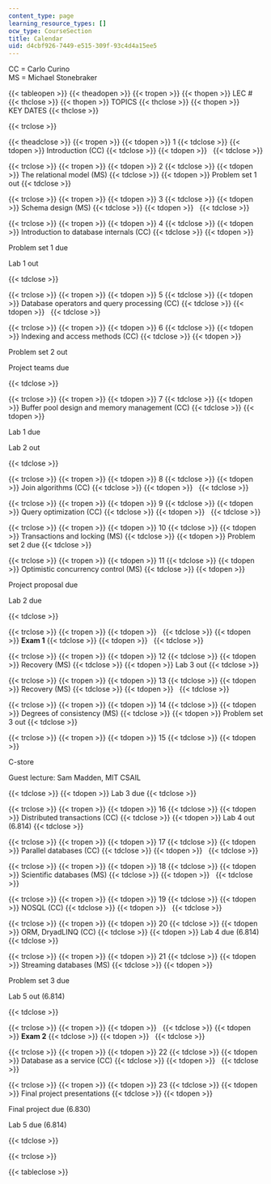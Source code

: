 ```yaml
---
content_type: page
learning_resource_types: []
ocw_type: CourseSection
title: Calendar
uid: d4cbf926-7449-e515-309f-93c4d4a15ee5
---
```


CC = Carlo Curino  
MS = Michael Stonebraker

{{< tableopen >}}
{{< theadopen >}}
{{< tropen >}}
{{< thopen >}}
LEC #
{{< thclose >}}
{{< thopen >}}
TOPICS
{{< thclose >}}
{{< thopen >}}
KEY DATES
{{< thclose >}}

{{< trclose >}}

{{< theadclose >}}
{{< tropen >}}
{{< tdopen >}}
1
{{< tdclose >}}
{{< tdopen >}}
Introduction (CC)
{{< tdclose >}}
{{< tdopen >}}
 
{{< tdclose >}}

{{< trclose >}}
{{< tropen >}}
{{< tdopen >}}
2
{{< tdclose >}}
{{< tdopen >}}
The relational model (MS)
{{< tdclose >}}
{{< tdopen >}}
Problem set 1 out
{{< tdclose >}}

{{< trclose >}}
{{< tropen >}}
{{< tdopen >}}
3
{{< tdclose >}}
{{< tdopen >}}
Schema design (MS)
{{< tdclose >}}
{{< tdopen >}}
 
{{< tdclose >}}

{{< trclose >}}
{{< tropen >}}
{{< tdopen >}}
4
{{< tdclose >}}
{{< tdopen >}}
Introduction to database internals (CC)
{{< tdclose >}}
{{< tdopen >}}


Problem set 1 due

Lab 1 out


{{< tdclose >}}

{{< trclose >}}
{{< tropen >}}
{{< tdopen >}}
5
{{< tdclose >}}
{{< tdopen >}}
Database operators and query processing (CC)
{{< tdclose >}}
{{< tdopen >}}
 
{{< tdclose >}}

{{< trclose >}}
{{< tropen >}}
{{< tdopen >}}
6
{{< tdclose >}}
{{< tdopen >}}
Indexing and access methods (CC)
{{< tdclose >}}
{{< tdopen >}}


Problem set 2 out

Project teams due


{{< tdclose >}}

{{< trclose >}}
{{< tropen >}}
{{< tdopen >}}
7
{{< tdclose >}}
{{< tdopen >}}
Buffer pool design and memory management (CC)
{{< tdclose >}}
{{< tdopen >}}


Lab 1 due

Lab 2 out


{{< tdclose >}}

{{< trclose >}}
{{< tropen >}}
{{< tdopen >}}
8
{{< tdclose >}}
{{< tdopen >}}
Join algorithms (CC)
{{< tdclose >}}
{{< tdopen >}}
 
{{< tdclose >}}

{{< trclose >}}
{{< tropen >}}
{{< tdopen >}}
9
{{< tdclose >}}
{{< tdopen >}}
Query optimization (CC)
{{< tdclose >}}
{{< tdopen >}}
 
{{< tdclose >}}

{{< trclose >}}
{{< tropen >}}
{{< tdopen >}}
10
{{< tdclose >}}
{{< tdopen >}}
Transactions and locking (MS)
{{< tdclose >}}
{{< tdopen >}}
Problem set 2 due
{{< tdclose >}}

{{< trclose >}}
{{< tropen >}}
{{< tdopen >}}
11
{{< tdclose >}}
{{< tdopen >}}
Optimistic concurrency control (MS)
{{< tdclose >}}
{{< tdopen >}}


Project proposal due

Lab 2 due


{{< tdclose >}}

{{< trclose >}}
{{< tropen >}}
{{< tdopen >}}
 
{{< tdclose >}}
{{< tdopen >}}
**Exam 1**
{{< tdclose >}}
{{< tdopen >}}
 
{{< tdclose >}}

{{< trclose >}}
{{< tropen >}}
{{< tdopen >}}
12
{{< tdclose >}}
{{< tdopen >}}
Recovery (MS)
{{< tdclose >}}
{{< tdopen >}}
Lab 3 out
{{< tdclose >}}

{{< trclose >}}
{{< tropen >}}
{{< tdopen >}}
13
{{< tdclose >}}
{{< tdopen >}}
Recovery (MS)
{{< tdclose >}}
{{< tdopen >}}
 
{{< tdclose >}}

{{< trclose >}}
{{< tropen >}}
{{< tdopen >}}
14
{{< tdclose >}}
{{< tdopen >}}
Degrees of consistency (MS)
{{< tdclose >}}
{{< tdopen >}}
Problem set 3 out
{{< tdclose >}}

{{< trclose >}}
{{< tropen >}}
{{< tdopen >}}
15
{{< tdclose >}}
{{< tdopen >}}


C-store

Guest lecture: Sam Madden, MIT CSAIL


{{< tdclose >}}
{{< tdopen >}}
Lab 3 due
{{< tdclose >}}

{{< trclose >}}
{{< tropen >}}
{{< tdopen >}}
16
{{< tdclose >}}
{{< tdopen >}}
Distributed transactions (CC)
{{< tdclose >}}
{{< tdopen >}}
Lab 4 out (6.814)
{{< tdclose >}}

{{< trclose >}}
{{< tropen >}}
{{< tdopen >}}
17
{{< tdclose >}}
{{< tdopen >}}
Parallel databases (CC)
{{< tdclose >}}
{{< tdopen >}}
 
{{< tdclose >}}

{{< trclose >}}
{{< tropen >}}
{{< tdopen >}}
18
{{< tdclose >}}
{{< tdopen >}}
Scientific databases (MS)
{{< tdclose >}}
{{< tdopen >}}
 
{{< tdclose >}}

{{< trclose >}}
{{< tropen >}}
{{< tdopen >}}
19
{{< tdclose >}}
{{< tdopen >}}
NOSQL (CC)
{{< tdclose >}}
{{< tdopen >}}
 
{{< tdclose >}}

{{< trclose >}}
{{< tropen >}}
{{< tdopen >}}
20
{{< tdclose >}}
{{< tdopen >}}
ORM, DryadLINQ (CC)
{{< tdclose >}}
{{< tdopen >}}
Lab 4 due (6.814)
{{< tdclose >}}

{{< trclose >}}
{{< tropen >}}
{{< tdopen >}}
21
{{< tdclose >}}
{{< tdopen >}}
Streaming databases (MS)
{{< tdclose >}}
{{< tdopen >}}


Problem set 3 due

Lab 5 out (6.814)


{{< tdclose >}}

{{< trclose >}}
{{< tropen >}}
{{< tdopen >}}
 
{{< tdclose >}}
{{< tdopen >}}
**Exam 2**
{{< tdclose >}}
{{< tdopen >}}
 
{{< tdclose >}}

{{< trclose >}}
{{< tropen >}}
{{< tdopen >}}
22
{{< tdclose >}}
{{< tdopen >}}
Database as a service (CC)
{{< tdclose >}}
{{< tdopen >}}
 
{{< tdclose >}}

{{< trclose >}}
{{< tropen >}}
{{< tdopen >}}
23
{{< tdclose >}}
{{< tdopen >}}
Final project presentations
{{< tdclose >}}
{{< tdopen >}}


Final project due (6.830)

Lab 5 due (6.814)


{{< tdclose >}}

{{< trclose >}}

{{< tableclose >}}